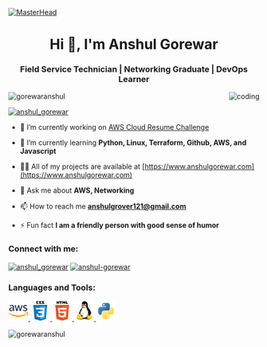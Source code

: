 [![MasterHead](https://ibagroupit.com/wp-content/uploads/2020/05/banner_1300-357_devops.png)](https://gorewaranshul.io)
<h1 align="center">Hi 👋, I'm Anshul Gorewar</h1>
<h3 align="center">Field Service Technician | Networking Graduate | DevOps Learner</h3>
<img align="right" alt="coding" width"100" src="https://camo.githubusercontent.com/c1dcb74cc1c1835b1d716f5051499a2814c683c806b15f04b0eba492863703e9/68747470733a2f2f63646e2e6472696262626c652e636f6d2f75736572732f3733303730332f73637265656e73686f74732f363538313234332f6176656e746f2e676966">

<p align="left"> <img src="https://komarev.com/ghpvc/?username=gorewaranshul&label=Profile%20views&color=0e75b6&style=flat" alt="gorewaranshul" /> </p>

<p align="left"> <a href="https://www.linkedin.com/in/anshul-gorewar/" target="blank"><img src="https://img.shields.io/twitter/follow/anshul-gorewar?logo=linkedin&style=for-the-badge" alt="anshul_gorewar" /></a> </p>

- 🔭 I’m currently working on [AWS Cloud Resume Challenge](https://www.anshulgorewar.com)

- 🌱 I’m currently learning **Python, Linux, Terraform, Github, AWS, and Javascript**

- 👨‍💻 All of my projects are available at [https://www.anshulgorewar.com](https://www.anshulgorewar.com)

- 💬 Ask me about **AWS, Networking**

- 📫 How to reach me **anshulgrover121@gmail.com**

- ⚡ Fun fact **I am a friendly person with good sense of humor**

<h3 align="left">Connect with me:</h3>
<p align="left">
<a href="https://twitter.com/anshul_gorewar" target="blank"><img align="center" src="https://raw.githubusercontent.com/rahuldkjain/github-profile-readme-generator/master/src/images/icons/Social/twitter.svg" alt="anshul_gorewar" height="30" width="40" /></a>
<a href="https://linkedin.com/in/anshul-gorewar" target="blank"><img align="center" src="https://raw.githubusercontent.com/rahuldkjain/github-profile-readme-generator/master/src/images/icons/Social/linked-in-alt.svg" alt="anshul-gorewar" height="30" width="40" /></a>
</p>

<h3 align="left">Languages and Tools:</h3>
<p align="left"> <a href="https://aws.amazon.com" target="_blank" rel="noreferrer"> <img src="https://raw.githubusercontent.com/devicons/devicon/master/icons/amazonwebservices/amazonwebservices-original-wordmark.svg" alt="aws" width="40" height="40"/> </a> <a href="https://www.w3schools.com/css/" target="_blank" rel="noreferrer"> <img src="https://raw.githubusercontent.com/devicons/devicon/master/icons/css3/css3-original-wordmark.svg" alt="css3" width="40" height="40"/> </a> <a href="https://www.w3.org/html/" target="_blank" rel="noreferrer"> <img src="https://raw.githubusercontent.com/devicons/devicon/master/icons/html5/html5-original-wordmark.svg" alt="html5" width="40" height="40"/> </a> <a href="https://www.linux.org/" target="_blank" rel="noreferrer"> <img src="https://raw.githubusercontent.com/devicons/devicon/master/icons/linux/linux-original.svg" alt="linux" width="40" height="40"/> </a> <a href="https://www.python.org" target="_blank" rel="noreferrer"> <img src="https://raw.githubusercontent.com/devicons/devicon/master/icons/python/python-original.svg" alt="python" width="40" height="40"/> </a> </p>

<p><img align="center" src="https://github-readme-streak-stats.herokuapp.com/?user=gorewaranshul&" alt="gorewaranshul" /></p>
